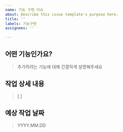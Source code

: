```yaml
---
name: 기능 구현 이슈
about: Describe this issue template's purpose here.
title: ''
labels: 기능구현
assignees: ''

---
```


## 어떤 기능인가요?

> 추가하려는 기능에 대해 간결하게 설명해주세요

## 작업 상세 내용

> [    ] 


## 예상 작업 날짜
>YYYY.MM.DD
